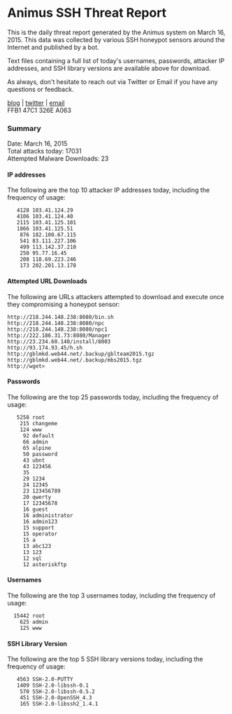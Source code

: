 # Animus SSH Threat Report

This is the daily threat report generated by the Animus system on March 16, 2015. This data was collected by various SSH honeypot sensors around the Internet and published by a bot.  

Text files containing a full list of today's usernames, passwords, attacker IP addresses, and SSH library versions are available above for download.  

As always, don't hesitate to reach out via Twitter or Email if you have any questions or feedback.  

[blog](http://morris.guru) | [twitter](https://twitter.com/andrew___morris) | [email](mailto:andrew@morris.guru)  
FFB1 47C1 326E A063  

### Summary

Date: March 16, 2015  
Total attacks today: 17031  
Attempted Malware Downloads: 23 

#### IP addresses
The following are the top 10 attacker IP addresses today, including the frequency of usage:
```
   4128 103.41.124.29
   4106 103.41.124.40
   2115 103.41.125.101
   1866 103.41.125.51
    876 182.100.67.115
    541 83.111.227.106
    499 113.142.37.210
    250 95.77.16.45
    208 118.69.223.246
    173 202.201.13.178
```

#### Attempted URL Downloads
The following are URLs attackers attempted to download and execute once they compromising a honeypot sensor:
```
http://218.244.148.238:8080/bin.sh
http://218.244.148.238:8080/npc
http://218.244.148.238:8080/npc1
http://222.186.31.73:8080/Manager
http://23.234.60.140/install/8003
http://93.174.93.45/h.sh
http://gblmkd.web44.net/.backup/gblteam2015.tgz
http://gblmkd.web44.net/.backup/mbs2015.tgz
http://wget>
```

#### Passwords
The following are the top 25 passwords today, including the frequency of usage:
```
   5258 root
    215 changeme
    124 www
     92 default
     66 admin
     65 alpine
     50 password
     43 ubnt
     43 123456
     35 
     29 1234
     24 12345
     23 123456789
     20 qwerty
     17 12345678
     16 guest
     16 administrator
     16 admin123
     15 support
     15 operator
     15 a
     13 abc123
     13 123
     12 sql
     12 asteriskftp
```

#### Usernames
The following are the top 3 usernames today, including the frequency of usage:
```
  15442 root
    625 admin
    125 www
```

#### SSH Library Version
The following are the top 5 SSH library versions today, including the frequency of usage:
```
   4563 SSH-2.0-PUTTY
   1409 SSH-2.0-libssh-0.1
    570 SSH-2.0-libssh-0.5.2
    451 SSH-2.0-OpenSSH_4.3
    165 SSH-2.0-libssh2_1.4.1
```
